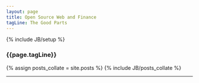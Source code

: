 ```yaml
---
layout: page
title: Open Source Web and Finance
tagLine: The Good Parts
---
```

{% include JB/setup %}

<h3>{{page.tagLine}}</h3>

<div class="row">
	<div class="col-sm-12">
	{% assign posts_collate = site.posts %}
	{% include JB/posts_collate %}
	</div>
</div>
<hr>

